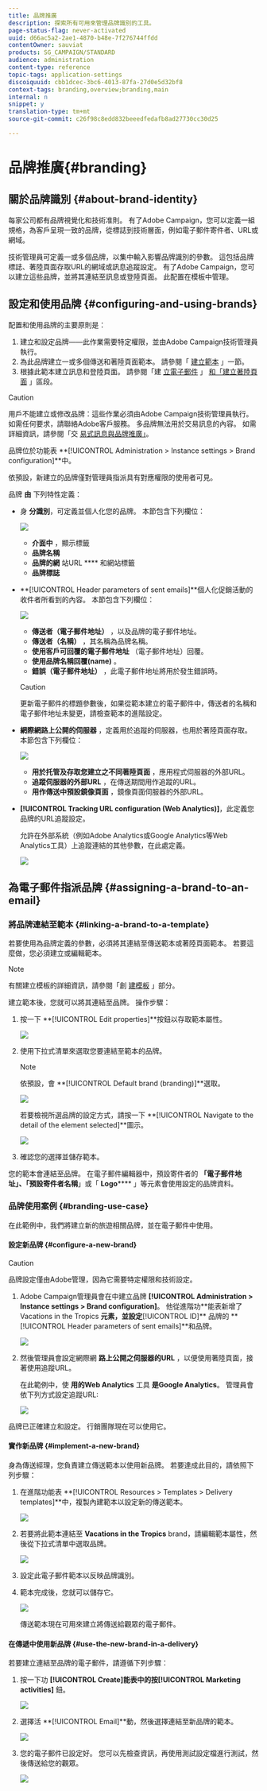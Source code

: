 ```yaml
---
title: 品牌推廣
description: 探索所有可用來管理品牌識別的工具。
page-status-flag: never-activated
uuid: d66ac5a2-2ae1-4870-b48e-7f276744ffdd
contentOwner: sauviat
products: SG_CAMPAIGN/STANDARD
audience: administration
content-type: reference
topic-tags: application-settings
discoiquuid: cbb1dcec-3bc6-4013-87fa-27d0e5d32bf8
context-tags: branding,overview;branding,main
internal: n
snippet: y
translation-type: tm+mt
source-git-commit: c26f98c8edd832beeedfedafb8ad27730cc30d25

---
```



# 品牌推廣{#branding}

## 關於品牌識別 {#about-brand-identity}

每家公司都有品牌視覺化和技術准則。 有了Adobe Campaign，您可以定義一組規格，為客戶呈現一致的品牌，從標誌到技術層面，例如電子郵件寄件者、URL或網域。

技術管理員可定義一或多個品牌，以集中輸入影響品牌識別的參數。 這包括品牌標誌、著陸頁面存取URL的網域或訊息追蹤設定。 有了Adobe Campaign，您可以建立這些品牌，並將其連結至訊息或登陸頁面。 此配置在模板中管理。

## 設定和使用品牌 {#configuring-and-using-brands}

配置和使用品牌的主要原則是：

1. 建立和設定品牌——此作業需要特定權限，並由Adobe Campaign技術管理員執行。
1. 為此品牌建立一或多個傳送和著陸頁面範本。 請參閱「 [建立範本](../../start/using/marketing-activity-templates.md) 」一節。
1. 根據此範本建立訊息和登陸頁面。 請參閱「建 [立電子郵件](../../channels/using/creating-an-email.md) 」 [和「建立著陸頁面](../../channels/using/designing-a-landing-page.md) 」區段。

>[!CAUTION]
>
>用戶不能建立或修改品牌：這些作業必須由Adobe Campaign技術管理員執行。 如需任何要求，請聯絡Adobe客戶服務。 多品牌無法用於交易訊息的內容。 如需詳細資訊，請參閱「交 [易式訊息與品牌推廣」](../../channels/using/about-transactional-messaging.md#permissions-and-branding)。

品牌位於功能表 **[!UICONTROL Administration > Instance settings > Brand configuration]**中。

依預設，新建立的品牌僅對管理員指派具有對應權限的使用者可見。

品牌 **由** 下列特性定義：

* 身 **分識別**，可定義並個人化您的品牌。 本節包含下列欄位：

   ![](assets/branding_01.png)

   * **介面中** ，顯示標籤
   * **品牌名稱**
   * **品牌的網** 站URL **** 和網站標籤
   * **品牌標誌**

* **[!UICONTROL Header parameters of sent emails]**個人化促銷活動的收件者所看到的內容。 本節包含下列欄位：

   ![](assets/branding_04_header.png)

   * **傳送者（電子郵件地址）** ，以及品牌的電子郵件地址。
   * **傳送者（名稱）** ，其名稱為品牌名稱。
   * **使用客戶可回覆的電子郵件地址** （電子郵件地址）回覆。
   * **使用品牌名稱回覆(name)** 。
   * **錯誤（電子郵件地址）** ，此電子郵件地址將用於發生錯誤時。
   >[!CAUTION]
   >
   >更新電子郵件的標題參數後，如果從範本建立的電子郵件中，傳送者的名稱和電子郵件地址未變更，請檢查範本的進階設定。

* **網際網路上公開的伺服器** ，定義用於追蹤的伺服器，也用於著陸頁面存取。 本節包含下列欄位：

   ![](assets/configure_branding_04.png)

   * **用於托管及存取您建立之不同著陸頁面** ，應用程式伺服器的外部URL。
   * **追蹤伺服器的外部URL** ，在傳送期間用作追蹤的URL。
   * **用作傳送中預設鏡像頁面** ，鏡像頁面伺服器的外部URL。

* **[!UICONTROL Tracking URL configuration (Web Analytics)]**，此定義您品牌的URL追蹤設定。

   允許在外部系統（例如Adobe Analytics或Google Analytics等Web Analytics工具）上追蹤連結的其他參數，在此處定義。

   ![](assets/branding_05.png)

## 為電子郵件指派品牌 {#assigning-a-brand-to-an-email}

### 將品牌連結至範本 {#linking-a-brand-to-a-template}

若要使用為品牌定義的參數，必須將其連結至傳送範本或著陸頁面範本。 若要這麼做，您必須建立或編輯範本。

>[!NOTE]
>
>有關建立模板的詳細資訊，請參閱「創 [建模板](../../start/using/marketing-activity-templates.md) 」部分。

建立範本後，您就可以將其連結至品牌。 操作步驟：

1. 按一下 **[!UICONTROL Edit properties]**按鈕以存取範本屬性。

   ![](assets/branding_04.png)

1. 使用下拉式清單來選取您要連結至範本的品牌。

   >[!NOTE]
   >
   >依預設，會 **[!UICONTROL Default brand (branding)]**選取。

   ![](assets/branding_05.png)

   若要檢視所選品牌的設定方式，請按一下 **[!UICONTROL Navigate to the detail of the element selected]**圖示。

   ![](assets/branding_06.png)

1. 確認您的選擇並儲存範本。

您的範本會連結至品牌。 在電子郵件編輯器中，預設寄件者的 **「電子郵件地址」、「預設寄件者名稱**」或「 **Logo****** 」等元素會使用設定的品牌資料。

### 品牌使用案例 {#branding-use-case}

在此範例中，我們將建立新的旅遊相關品牌，並在電子郵件中使用。

#### 設定新品牌 {#configure-a-new-brand}

>[!CAUTION]
>
>品牌設定僅由Adobe管理，因為它需要特定權限和技術設定。

1. Adobe Campaign管理員會在中建立品牌 **[!UICONTROL Administration > Instance settings > Brand configuration]**。 他從進階功**&#x200B;能表新增了Vacations in the Tropics **元素，並設定**[!UICONTROL ID]** 品牌的 **[!UICONTROL Header parameters of sent emails]**和品牌。

   ![](assets/branding_07.png)

1. 然後管理員會設定網際網 **路上公開之伺服器的URL** ，以便使用著陸頁面，接著使用追蹤URL。

   在此範例中，使 **用的Web Analytics** 工具 **是Google Analytics**。 管理員會依下列方式設定追蹤URL:

   ![](assets/branding_12.png)

品牌已正確建立和設定。 行銷團隊現在可以使用它。

#### 實作新品牌 {#implement-a-new-brand}

身為傳送經理，您負責建立傳送範本以使用新品牌。 若要達成此目的，請依照下列步驟：

1. 在進階功能表 **[!UICONTROL Resources > Templates > Delivery templates]**中，複製內建範本以設定新的傳送範本。

   ![](assets/branding_08.png)

1. 若要將此範本連結至 **Vacations in the Tropics** brand，請編輯範本屬性，然後從下拉式清單中選取品牌。

   ![](assets/branding_09.png)

1. 設定此電子郵件範本以反映品牌識別。
1. 範本完成後，您就可以儲存它。

   ![](assets/branding_10.png)

   傳送範本現在可用來建立將傳送給觀眾的電子郵件。

#### 在傳遞中使用新品牌 {#use-the-new-brand-in-a-delivery}

若要建立連結至品牌的電子郵件，請遵循下列步驟：

1. 按一下功 **[!UICONTROL Create]**能表中的按**[!UICONTROL Marketing activities]** 鈕。

   ![](assets/branding_14.png)

1. 選擇活 **[!UICONTROL Email]**動，然後選擇連結至新品牌的範本。

   ![](assets/branding_15.png)

1. 您的電子郵件已設定好。 您可以先檢查資訊，再使用測試設定檔進行測試，然後傳送給您的觀眾。

   ![](assets/branding_16.png)

